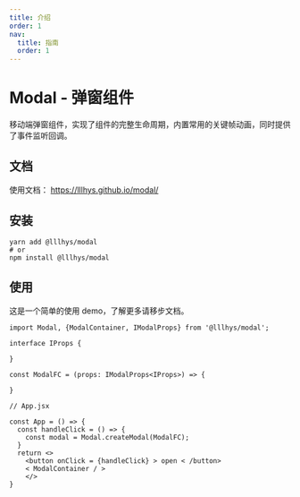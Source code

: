 ```yaml
---
title: 介绍
order: 1
nav:
  title: 指南
  order: 1
---
```


# Modal - 弹窗组件

移动端弹窗组件，实现了组件的完整生命周期，内置常用的关键帧动画，同时提供了事件监听回调。

## 文档

使用文档： https://lllhys.github.io/modal/

## 安装

```shell
yarn add @lllhys/modal
# or
npm install @lllhys/modal
```

## 使用

这是一个简单的使用 demo，了解更多请移步文档。

```tsx | pure
import Modal, {ModalContainer, IModalProps} from '@lllhys/modal';

interface IProps {

}

const ModalFC = (props: IModalProps<IProps>) => {

}

// App.jsx

const App = () => {
  const handleClick = () => {
    const modal = Modal.createModal(ModalFC);
  }
  return <>
    <button onClick = {handleClick} > open < /button>
    < ModalContainer / >
    </>
}


```
